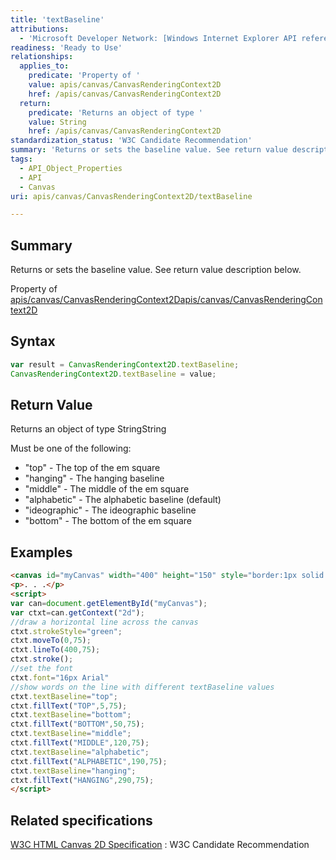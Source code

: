 ```yaml
---
title: 'textBaseline'
attributions:
  - 'Microsoft Developer Network: [Windows Internet Explorer API reference Article](http://msdn.microsoft.com/en-us/library/ie/hh828809%28v=vs.85%29.aspx)'
readiness: 'Ready to Use'
relationships:
  applies_to:
    predicate: 'Property of '
    value: apis/canvas/CanvasRenderingContext2D
    href: /apis/canvas/CanvasRenderingContext2D
  return:
    predicate: 'Returns an object of type '
    value: String
    href: /apis/canvas/CanvasRenderingContext2D
standardization_status: 'W3C Candidate Recommendation'
summary: 'Returns or sets the baseline value. See return value description below.'
tags:
  - API_Object_Properties
  - API
  - Canvas
uri: apis/canvas/CanvasRenderingContext2D/textBaseline

---
```

## Summary

Returns or sets the baseline value. See return value description below.

Property of [apis/canvas/CanvasRenderingContext2D](/apis/canvas/CanvasRenderingContext2D)[apis/canvas/CanvasRenderingContext2D](/apis/canvas/CanvasRenderingContext2D)

## Syntax

``` js
var result = CanvasRenderingContext2D.textBaseline;
CanvasRenderingContext2D.textBaseline = value;
```

## Return Value

Returns an object of type StringString

Must be one of the following:

-   "top" - The top of the em square
-   "hanging" - The hanging baseline
-   "middle" - The middle of the em square
-   "alphabetic" - The alphabetic baseline (default)
-   "ideographic" - The ideographic baseline
-   "bottom" - The bottom of the em square

## Examples

``` html
<canvas id="myCanvas" width="400" height="150" style="border:1px solid blue;"></canvas>
<p>. . .</p>
<script>
var can=document.getElementById("myCanvas");
var ctxt=can.getContext("2d");
//draw a horizontal line across the canvas
ctxt.strokeStyle="green";
ctxt.moveTo(0,75);
ctxt.lineTo(400,75);
ctxt.stroke();
//set the font
ctxt.font="16px Arial"
//show words on the line with different textBaseline values
ctxt.textBaseline="top";
ctxt.fillText("TOP",5,75);
ctxt.textBaseline="bottom";
ctxt.fillText("BOTTOM",50,75);
ctxt.textBaseline="middle";
ctxt.fillText("MIDDLE",120,75);
ctxt.textBaseline="alphabetic";
ctxt.fillText("ALPHABETIC",190,75);
ctxt.textBaseline="hanging";
ctxt.fillText("HANGING",290,75);
</script>
```

## Related specifications

[W3C HTML Canvas 2D Specification](http://www.w3.org/TR/2012/CR-2dcontext-20121217/)
:   W3C Candidate Recommendation
